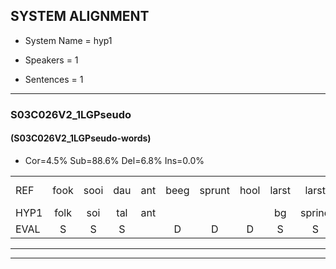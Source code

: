 
## SYSTEM ALIGNMENT

- System Name = hyp1

- Speakers = 1

- Sentences = 1

---

### S03C026V2_1LGPseudo

#### (S03C026V2_1LGPseudo-words)

- Cor=4.5%	Sub=88.6%	Del=6.8%	Ins=0.0%

|  |  |  |  |  |  |  |  |  |  |  |  |  |  |  |  |  |  |  |  |  |  |  |  |  |  |  |  |  |  |  |  |  |  |  |  |  |  |  |  |  |  |  |  |  |
|:--- |:---:|:---:|:---:|:---:|:---:|:---:|:---:|:---:|:---:|:---:|:---:|:---:|:---:|:---:|:---:|:---:|:---:|:---:|:---:|:---:|:---:|:---:|:---:|:---:|:---:|:---:|:---:|:---:|:---:|:---:|:---:|:---:|:---:|:---:|:---:|:---:|:---:|:---:|:---:|:---:|:---:|:---:|:---:|:---:|
| REF | fook | sooi | dau | ant | beeg | sprunt | hool | larst | larst | vout | zwoei | fam | rachts | vaap | sprieuw | keng | swoers | doer | * | plirt | * | jien | blard | guul | hoekt | neeuw | noork | vid | zans | leum | haans | spaai | * | sjalt | heik | sank | roen*(jeroen) | frijk | eem | schard | grek | dron | snaaf | stuid |
| HYP1 | folk | soi | tal | ant |  |  |  | bg | sprind | hol | lak | lacst | fout | zmooi | fan | gracht | fap | spiel | kin | soors | dor | beleefs | bleeft | legt | geel | hookt | neel | nork | fit | sans | lun | hans | spy | cheld | hek | sank | roen | rijk | één | schekt | gik | droom | snaf | staat |
| EVAL | S | S | S |  | D | D | D | S | S | S | S | S | S | S | S | S | S | S | S | S | S | S | S | S | S | S | S | S | S | S | S | S | S | S | S |  | S | S | S | S | S | S | S | S |
---

---
